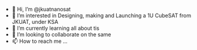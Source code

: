 - 👋 Hi, I’m @jkuatnanosat
- 👀 I’m interested in Designing, making and Launching a 1U CubeSAT from JKUAT, under KSA
- 🌱 I’m currently learning all about tis
- 💞️ I’m looking to collaborate on the same
- 📫 How to reach me ...

<!---
jkuatnanosat/jkuatnanosat is a ✨ special ✨ repository because its `README.md` (this file) appears on your GitHub profile.
You can click the Preview link to take a look at your changes.
--->
